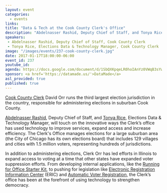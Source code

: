 ```yaml
---
layout: event
categories: 
  - events
links:
title: "Data & Tech at the Cook County Clerk's Office"
description: "Abdelnasser Rashid, Deputy Chief of Staff, and Tonya Rice, Elections Data & Technology Manager for the Cook County Clerk, will touch on the innovative ways the Clerk’s office has used technology to improve services, expand access and increase efficiency. The Clerk's Office manages elections for a large suburban area (the City of Chicago has its own elections board) that includes 129 villages and cities with 1.5 million voters, representing hundreds of jurisdictions. "
speakers:
 - Abdelnasser Rashid, Deputy Chief of Staff, Cook County Clerk
 - Tonya Rice, Elections Data & Technology Manager, Cook County Clerk
image: "/images/events/237-cook-county-clerk.jpg"
date: 2017-01-17T18:00:00-06:00
event_id: 237
youtube_id: 
agenda: https://docs.google.com/document/d/1SbQXKpqeLR0hoIAnYz0VWqB3sYwti2DGXHtVqXoFfvs/edit#
sponsor: <a href='https://datamade.us/'>DataMade</a>
asl_provided: true
published: true
---
```


[Cook County Clerk](http://www.cookcountyclerk.com/Pages/default.aspx) David Orr runs the third largest election jurisdiction in the country, responsible for administering elections in suburban Cook County. 

[Abdelnasser Rashid](https://www.linkedin.com/in/abdelnasser-rashid-339aa63a), Deputy Chief of Staff, and [Tonya Rice](https://www.linkedin.com/in/tonya-rice-3410236), Elections Data & Technology Manager, will touch on the innovative ways the Clerk’s office has used technology to improve services, expand access and increase efficiency. The Clerk's Office manages elections for a large suburban area (the City of Chicago has its own elections board) that includes 129 villages and cities with 1.5 million voters, representing hundreds of jurisdictions. 

In addition to administering elections, Clerk Orr has led efforts in Illinois to expand access to voting at a time that other states have expanded voter suppression efforts. From developing internal applications, like the [Running for Office Starter Kit](http://www.cookcountyclerk.com/elections/candidatefiling/Pages/RunningForOffice.aspx), to pushing for legislation like [Electronic Registration Information Center](http://www.ericstates.org/) (ERIC) and [Automatic Voter Registration](http://chicago.suntimes.com/politics/orr-denounces-rauner-veto-automatic-voter-registration/), the Clerk’s office has been at the forefront of using technology to strengthen democracy.

